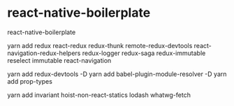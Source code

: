 # react-native-boilerplate
react-native-boilerplate 



yarn add redux react-redux redux-thunk remote-redux-devtools react-navigation-redux-helpers redux-logger redux-saga redux-immutable reselect immutable react-navigation

yarn add redux-devtools -D
yarn add babel-plugin-module-resolver -D
yarn add prop-types

yarn add invariant hoist-non-react-statics lodash whatwg-fetch
